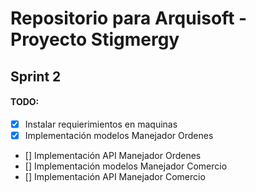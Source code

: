 # Repositorio para Arquisoft - Proyecto Stigmergy

## Sprint 2

#### TODO:
- [x] Instalar requierimientos en maquinas
- [x] Implementación modelos Manejador Ordenes
- [] Implementación API Manejador Ordenes
- [] Implementación modelos Manejador Comercio
- [] Implementación API Manejador Comercio

